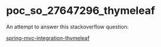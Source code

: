 poc_so_27647296_thymeleaf
=========================

An attempt to answer this stackoverflow question:

[spring-mvc-integration-thymeleaf](http://stackoverflow.com/questions/27647296/spring-mvc-integration-thymeleaf)





